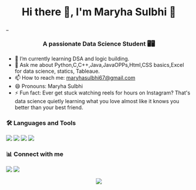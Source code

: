 <h1 align="center"> Hi there 👋, I'm Maryha Sulbhi 👧</h1>_
<h3 align="center">A passionate Data Science Student 🖥️🖥️ </h3>

- 🔭 I’m currently learning DSA and logic building.
- 💬 Ask me about Python,C,C++,Java,JavaOPPs,Html,CSS basics,Excel for data science, statics, Tableaue.
- 📫 How to reach me: maryhasulbhi67@gmail.com
- 😄 Pronouns: Maryha Sulbhi
- ⚡ Fun fact: Ever get stuck watching reels for hours on Instagram? That's data science quietly learning what you love almost like it knows you better than your best friend.


### 🛠 Languages and Tools
<p>
  <img src="https://img.shields.io/badge/Python-3776AB?style=for-the-badge&logo=python&logoColor=white"/>
  <img src="https://img.shields.io/badge/C++-00599C?style=for-the-badge&logo=cplusplus&logoColor=white"/>
  <img src="https://img.shields.io/badge/GitHub-181717?style=for-the-badge&logo=github&logoColor=white"/>
  <img src="https://img.shields.io/badge/VS Code-007ACC?style=for-the-badge&logo=visual-studio-code&logoColor=white"/>
</p>


### 📊 Connect with me
<p>
  <a href="https://www.linkedin.com/in/your-linkedin" target="blank"><img src="https://img.shields.io/badge/LinkedIn-blue?style=for-the-badge&logo=linkedin&logoColor=white"/></a>
  <a href="mailto:maryha@example.com"><img src="https://img.shields.io/badge/Email-D14836?style=for-the-badge&logo=gmail&logoColor=white"/></a>
</p>

<p align="center">
  <img src="https://github-readme-stats.vercel.app/api?username=MaryhaSulbhi&show_icons=true&theme=dark" />
</p>

